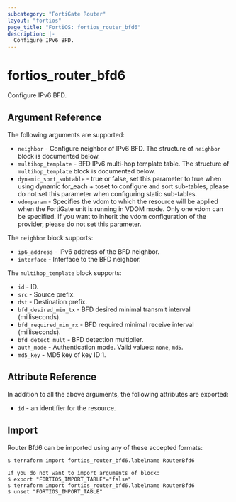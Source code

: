 ```yaml
---
subcategory: "FortiGate Router"
layout: "fortios"
page_title: "FortiOS: fortios_router_bfd6"
description: |-
  Configure IPv6 BFD.
---
```


# fortios_router_bfd6
Configure IPv6 BFD.

## Argument Reference

The following arguments are supported:

* `neighbor` - Configure neighbor of IPv6 BFD. The structure of `neighbor` block is documented below.
* `multihop_template` - BFD IPv6 multi-hop template table. The structure of `multihop_template` block is documented below.
* `dynamic_sort_subtable` - true or false, set this parameter to true when using dynamic for_each + toset to configure and sort sub-tables, please do not set this parameter when configuring static sub-tables.
* `vdomparam` - Specifies the vdom to which the resource will be applied when the FortiGate unit is running in VDOM mode. Only one vdom can be specified. If you want to inherit the vdom configuration of the provider, please do not set this parameter.

The `neighbor` block supports:

* `ip6_address` - IPv6 address of the BFD neighbor.
* `interface` - Interface to the BFD neighbor.

The `multihop_template` block supports:

* `id` - ID.
* `src` - Source prefix.
* `dst` - Destination prefix.
* `bfd_desired_min_tx` - BFD desired minimal transmit interval (milliseconds).
* `bfd_required_min_rx` - BFD required minimal receive interval (milliseconds).
* `bfd_detect_mult` - BFD detection multiplier.
* `auth_mode` - Authentication mode. Valid values: `none`, `md5`.
* `md5_key` - MD5 key of key ID 1.


## Attribute Reference

In addition to all the above arguments, the following attributes are exported:
* `id` - an identifier for the resource.

## Import

Router Bfd6 can be imported using any of these accepted formats:
```
$ terraform import fortios_router_bfd6.labelname RouterBfd6

If you do not want to import arguments of block:
$ export "FORTIOS_IMPORT_TABLE"="false"
$ terraform import fortios_router_bfd6.labelname RouterBfd6
$ unset "FORTIOS_IMPORT_TABLE"
```
